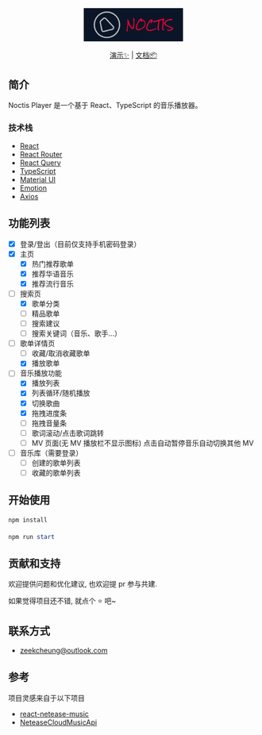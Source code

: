 <div style="text-align: center">
    <img alt="logo.png" src="./public/logo.png"
width="200px"/>

  <p style="text-align: center">
    <a href="https://noctis-player-8cwdkokb2-zeekcheung.vercel.app/">演示✨</a>
    |
    <a href="https://github.com/zeekcheung/noctis-player">文档📦</a>
  </p>
</div>

## 简介

Noctis Player 是一个基于 React、TypeScript 的音乐播放器。

### 技术栈

- [React](https://github.com/facebook/react/)
- [React Router](https://reactrouter.com/)
- [React Query](https://tanstack.com/query/v4)
- [TypeScript](https://www.typescriptlang.org/)
- [Material UI](https://mui.com/)
- [Emotion](https://emotion.sh/docs/introduction)
- [Axios](https://axios-http.com/docs/intro)

## 功能列表

- [x] 登录/登出（目前仅支持手机密码登录）
- [x] 主页
  - [x] 热门推荐歌单
  - [x] 推荐华语音乐
  - [x] 推荐流行音乐
- [ ] 搜索页
  - [x] 歌单分类
  - [ ] 精品歌单
  - [ ] 搜索建议
  - [ ] 搜索关键词（音乐、歌手...）
- [ ] 歌单详情页
  - [ ] 收藏/取消收藏歌单
  - [x] 播放歌单
- [ ] 音乐播放功能
  - [x] 播放列表
  - [x] 列表循环/随机播放
  - [x] 切换歌曲
  - [x] 拖拽进度条
  - [ ] 拖拽音量条
  - [ ] 歌词滚动/点击歌词跳转
  - [ ] MV 页面(无 MV 播放栏不显示图标) 点击自动暂停音乐自动切换其他 MV
- [ ] 音乐库（需要登录）
  - [ ] 创建的歌单列表
  - [ ] 收藏的歌单列表

## 开始使用

```powershell
npm install

npm run start
```

## 贡献和支持

欢迎提供问题和优化建议, 也欢迎提 pr 参与共建.

如果觉得项目还不错, 就点个 ⭐ 吧~

## 联系方式

- zeekcheung@outlook.com

## 参考

项目灵感来自于以下项目

- [react-netease-music](https://github.com/uniquemo/react-netease-music)
- [NeteaseCloudMusicApi](https://binaryify.github.io/NeteaseCloudMusicApi)
